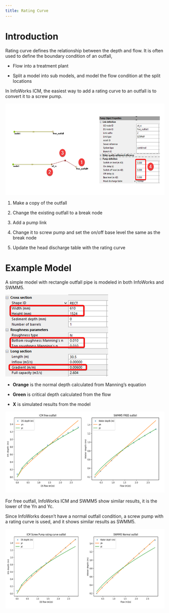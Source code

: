 ```yaml
---
title: Rating Curve
---
```


# Introduction

Rating curve defines the relationship between the depth and flow. It is often used to define the boundary condition of an outfall,

- Flow into a treatment plant

- Split a model into sub models, and model the flow condition at the split locations

In InfoWorks ICM, the easiest way to add a rating curve to an outfall is to convert it to a screw pump.

<img src="./media/image1.png" style="width:6.5in;height:3in" alt="A screenshot of a diagram Description automatically generated" />

1.  Make a copy of the outfall

2.  Change the existing outfall to a break node

3.  Add a pump link

4.  Change it to screw pump and set the on/off base level the same as the break node

5.  Update the head discharge table with the rating curve

# Example Model

A simple model with rectangle outfall pipe is modeled in both InfoWorks and SWMM5.

<img src="./media/image2.png" style="width:3.38499in;height:2.69758in" alt="A screenshot of a computer Description automatically generated" />

- **Orange** is the normal depth calculated from Manning’s equation

- **Green** is critical depth calculated from the flow

- **X** is simulated results from the model

<img src="./media/image3.png" style="width:6.5in;height:2.67708in" alt="A comparison of a graph Description automatically generated with medium confidence" />

For free outfall, InfoWorks ICM and SWMM5 show similar results, it is the lower of the Yn and Yc.

Since InfoWorks doesn’t have a normal outfall condition, a screw pump with a rating curve is used, and it shows similar results as SWMM5.

<img src="./media/image4.png" style="width:6.5in;height:2.62222in" alt="A comparison of a diagram Description automatically generated with medium confidence" />
